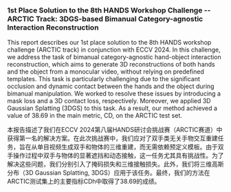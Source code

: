 ### 1st Place Solution to the 8th HANDS Workshop Challenge -- ARCTIC Track: 3DGS-based Bimanual Category-agnostic Interaction Reconstruction

This report describes our 1st place solution to the 8th HANDS workshop challenge (ARCTIC track) in conjunction with ECCV 2024. In this challenge, we address the task of bimanual category-agnostic hand-object interaction reconstruction, which aims to generate 3D reconstructions of both hands and the object from a monocular video, without relying on predefined templates. This task is particularly challenging due to the significant occlusion and dynamic contact between the hands and the object during bimanual manipulation. We worked to resolve these issues by introducing a mask loss and a 3D contact loss, respectively. Moreover, we applied 3D Gaussian Splatting (3DGS) to this task. As a result, our method achieved a value of 38.69 in the main metric, CD, on the ARCTIC test set.

本报告描述了我们在ECCV 2024第八届HANDS研讨会挑战赛（ARCTIC赛道）中获得第一名的解决方案。在此次挑战赛中，我们应对了双手类无关手物交互重建任务，旨在从单目视频生成双手和物体的三维重建，而无需依赖预定义模板。由于双手操作过程中双手与物体的显著遮挡和动态接触，这一任务尤其具有挑战性。为了解决这些问题，我们分别引入了掩码损失和三维接触损失。此外，我们将三维高斯分布（3D Gaussian Splatting, 3DGS）应用于该任务。最终，我们的方法在ARCTIC测试集上的主要指标CDh中取得了38.69的成绩。
